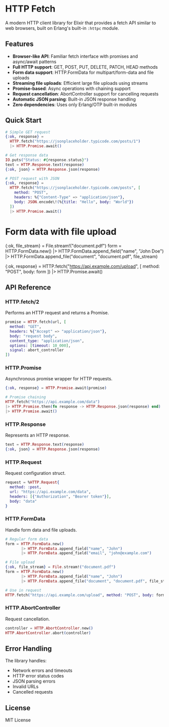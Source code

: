 # HTTP Fetch

A modern HTTP client library for Elixir that provides a fetch API similar to web browsers, built on Erlang's built-in `:httpc` module.

## Features

- **Browser-like API**: Familiar fetch interface with promises and async/await patterns
- **Full HTTP support**: GET, POST, PUT, DELETE, PATCH, HEAD methods
- **Form data support**: HTTP.FormData for multipart/form-data and file uploads
- **Streaming file uploads**: Efficient large file uploads using streams
- **Promise-based**: Async operations with chaining support
- **Request cancellation**: AbortController support for cancelling requests
- **Automatic JSON parsing**: Built-in JSON response handling
- **Zero dependencies**: Uses only Erlang/OTP built-in modules

## Quick Start

```elixir
# Simple GET request
{:ok, response} = 
  HTTP.fetch("https://jsonplaceholder.typicode.com/posts/1")
  |> HTTP.Promise.await()

# Get response data
IO.puts("Status: #{response.status}")
text = HTTP.Response.text(response)
{:ok, json} = HTTP.Response.json(response)

# POST request with JSON
{:ok, response} = 
  HTTP.fetch("https://jsonplaceholder.typicode.com/posts", [
    method: "POST",
    headers: %{"Content-Type" => "application/json"},
    body: JSON.encode\!(%{title: "Hello", body: "World"})
  ])
  |> HTTP.Promise.await()
```

# Form data with file upload
{:ok, file_stream} = File.stream!("document.pdf")
form = HTTP.FormData.new()
       |> HTTP.FormData.append_field("name", "John Doe")
       |> HTTP.FormData.append_file("document", "document.pdf", file_stream)

{:ok, response} = 
  HTTP.fetch("https://api.example.com/upload", [
    method: "POST",
    body: form
  ])
  |> HTTP.Promise.await()

## API Reference

### HTTP.fetch/2
Performs an HTTP request and returns a Promise.

```elixir
promise = HTTP.fetch(url, [
  method: "GET",
  headers: %{"Accept" => "application/json"},
  body: "request body",
  content_type: "application/json",
  options: [timeout: 10_000],
  signal: abort_controller
])
```

### HTTP.Promise
Asynchronous promise wrapper for HTTP requests.

```elixir
{:ok, response} = HTTP.Promise.await(promise)

# Promise chaining
HTTP.fetch("https://api.example.com/data")
|> HTTP.Promise.then(fn response -> HTTP.Response.json(response) end)
|> HTTP.Promise.await()
```

### HTTP.Response
Represents an HTTP response.

```elixir
text = HTTP.Response.text(response)
{:ok, json} = HTTP.Response.json(response)
```

### HTTP.Request
Request configuration struct.

```elixir
request = %HTTP.Request{
  method: :post,
  url: "https://api.example.com/data",
  headers: [{"Authorization", "Bearer token"}],
  body: "data"
}
```

### HTTP.FormData
Handle form data and file uploads.

```elixir
# Regular form data
form = HTTP.FormData.new()
       |> HTTP.FormData.append_field("name", "John")
       |> HTTP.FormData.append_field("email", "john@example.com")

# File upload
{:ok, file_stream} = File.stream!("document.pdf")
form = HTTP.FormData.new()
       |> HTTP.FormData.append_field("name", "John")
       |> HTTP.FormData.append_file("document", "document.pdf", file_stream, "application/pdf")

# Use in request
HTTP.fetch("https://api.example.com/upload", method: "POST", body: form)
```

### HTTP.AbortController
Request cancellation.

```elixir
controller = HTTP.AbortController.new()
HTTP.AbortController.abort(controller)
```

## Error Handling

The library handles:
- Network errors and timeouts
- HTTP error status codes
- JSON parsing errors
- Invalid URLs
- Cancelled requests

## License

MIT License

